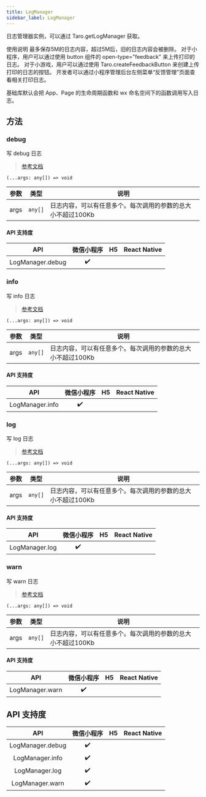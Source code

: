 ```yaml
---
title: LogManager
sidebar_label: LogManager
---
```


日志管理器实例，可以通过 Taro.getLogManager 获取。

使用说明 最多保存5M的日志内容，超过5M后，旧的日志内容会被删除。 对于小程序，用户可以通过使用 button 组件的 open-type="feedback" 来上传打印的日志。 对于小游戏，用户可以通过使用 Taro.createFeedbackButton 来创建上传打印的日志的按钮。 开发者可以通过小程序管理后台左侧菜单“反馈管理”页面查看相关打印日志。

基础库默认会把 App、Page 的生命周期函数和 wx 命名空间下的函数调用写入日志。

## 方法

### debug

写 debug 日志

> [参考文档](https://developers.weixin.qq.com/miniprogram/dev/api/base/debug/LogManager.debug.html)

```tsx
(...args: any[]) => void
```

<table>
  <thead>
    <tr>
      <th>参数</th>
      <th>类型</th>
      <th>说明</th>
    </tr>
  </thead>
  <tbody>
    <tr>
      <td>args</td>
      <td><code>any[]</code></td>
      <td>日志内容，可以有任意多个。每次调用的参数的总大小不超过100Kb</td>
    </tr>
  </tbody>
</table>

#### API 支持度

|       API        | 微信小程序 | H5 | React Native |
|:----------------:|:-----:|:--:|:------------:|
| LogManager.debug |  ✔️   |    |              |

### info

写 info 日志

> [参考文档](https://developers.weixin.qq.com/miniprogram/dev/api/base/debug/LogManager.info.html)

```tsx
(...args: any[]) => void
```

<table>
  <thead>
    <tr>
      <th>参数</th>
      <th>类型</th>
      <th>说明</th>
    </tr>
  </thead>
  <tbody>
    <tr>
      <td>args</td>
      <td><code>any[]</code></td>
      <td>日志内容，可以有任意多个。每次调用的参数的总大小不超过100Kb</td>
    </tr>
  </tbody>
</table>

#### API 支持度

|       API       | 微信小程序 | H5 | React Native |
|:---------------:|:-----:|:--:|:------------:|
| LogManager.info |  ✔️   |    |              |

### log

写 log 日志

> [参考文档](https://developers.weixin.qq.com/miniprogram/dev/api/base/debug/LogManager.log.html)

```tsx
(...args: any[]) => void
```

<table>
  <thead>
    <tr>
      <th>参数</th>
      <th>类型</th>
      <th>说明</th>
    </tr>
  </thead>
  <tbody>
    <tr>
      <td>args</td>
      <td><code>any[]</code></td>
      <td>日志内容，可以有任意多个。每次调用的参数的总大小不超过100Kb</td>
    </tr>
  </tbody>
</table>

#### API 支持度

|      API       | 微信小程序 | H5 | React Native |
|:--------------:|:-----:|:--:|:------------:|
| LogManager.log |  ✔️   |    |              |

### warn

写 warn 日志

> [参考文档](https://developers.weixin.qq.com/miniprogram/dev/api/base/debug/LogManager.warn.html)

```tsx
(...args: any[]) => void
```

<table>
  <thead>
    <tr>
      <th>参数</th>
      <th>类型</th>
      <th>说明</th>
    </tr>
  </thead>
  <tbody>
    <tr>
      <td>args</td>
      <td><code>any[]</code></td>
      <td>日志内容，可以有任意多个。每次调用的参数的总大小不超过100Kb</td>
    </tr>
  </tbody>
</table>

#### API 支持度

|       API       | 微信小程序 | H5 | React Native |
|:---------------:|:-----:|:--:|:------------:|
| LogManager.warn |  ✔️   |    |              |

## API 支持度

|       API        | 微信小程序 | H5 | React Native |
|:----------------:|:-----:|:--:|:------------:|
| LogManager.debug |  ✔️   |    |              |
| LogManager.info  |  ✔️   |    |              |
|  LogManager.log  |  ✔️   |    |              |
| LogManager.warn  |  ✔️   |    |              |
